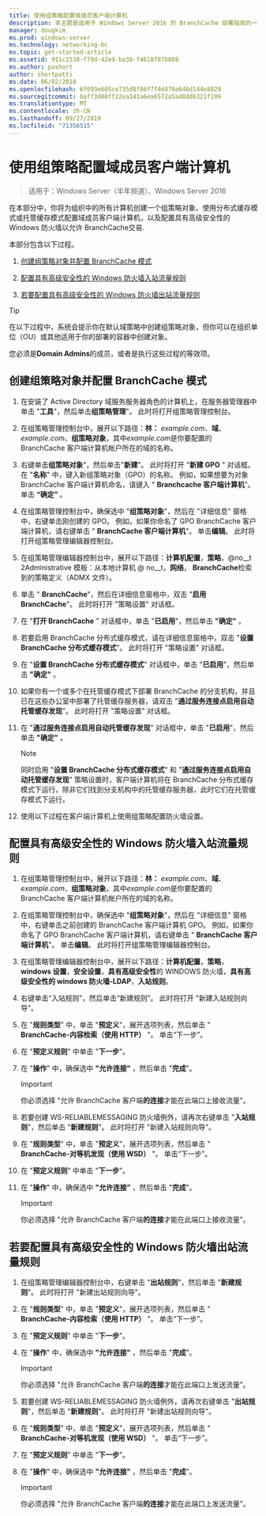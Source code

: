 ```yaml
---
title: 使用组策略配置域成员客户端计算机
description: 本主题是适用于 Windows Server 2016 的 BranchCache 部署指南的一部分，它演示了如何在分布式和托管缓存模式下部署 BranchCache，以优化分支机构中的 WAN 带宽使用情况
manager: dougkim
ms.prod: windows-server
ms.technology: networking-bc
ms.topic: get-started-article
ms.assetid: 911c1538-f79d-42e9-ba38-f4618f87b008
ms.author: pashort
author: shortpatti
ms.date: 06/02/2018
ms.openlocfilehash: 6f093e605ce735d8f86f7f4d479a646d144e8829
ms.sourcegitcommit: 6aff3d88ff22ea141a6ea6572a5ad8dd6321f199
ms.translationtype: MT
ms.contentlocale: zh-CN
ms.lasthandoff: 09/27/2019
ms.locfileid: "71356515"
---
```

# <a name="use-group-policy-to-configure-domain-member-client-computers"></a>使用组策略配置域成员客户端计算机

>适用于：Windows Server（半年频道）、Windows Server 2016

在本部分中，你将为组织中的所有计算机创建一个组策略对象、使用分布式缓存模式或托管缓存模式配置域成员客户端计算机，以及配置具有高级安全性的 Windows 防火墙以允许 BranchCache交易.  
  
本部分包含以下过程。  
  
1.  [创建组策略对象并配置 BranchCache 模式](#bkmk_gp)  
  
2.  [配置具有高级安全性的 Windows 防火墙入站流量规则](#bkmk_inbound)  
  
3.  [若要配置具有高级安全性的 Windows 防火墙出站流量规则](#bkmk_outbound)  
  
> [!TIP]  
> 在以下过程中，系统会提示你在默认域策略中创建组策略对象，但你可以在组织单位（OU）或其他适用于你的部署的容器中创建对象。  
  
您必须是**Domain Admins**的成员，或者是执行这些过程的等效项。  
  
## <a name="bkmk_gp"></a>创建组策略对象并配置 BranchCache 模式  
  
1.  在安装了 Active Directory 域服务服务器角色的计算机上，在服务器管理器中单击 "**工具**"，然后单击**组策略管理**"。 此时将打开组策略管理控制台。  
  
2.  在组策略管理控制台中，展开以下路径：**林：** *example.com*、**域**、 *example.com*、**组策略对象**，其中*example.com*是你要配置的 BranchCache 客户端计算机帐户所在的域的名称。  
  
3.  右键单击**组策略对象**"，然后单击"**新建**"。 此时将打开 "**新建 GPO** " 对话框。 在 "**名称**" 中，键入新组策略对象（GPO）的名称。 例如，如果想要为对象 BranchCache 客户端计算机命名，请键入 " **Branchcache 客户端计算机**"。 单击 **“确定”** 。  
  
4.  在组策略管理控制台中，确保选中 "**组策略对象**"，然后在 "详细信息" 窗格中，右键单击刚创建的 GPO。 例如，如果你命名了 GPO BranchCache 客户端计算机，请右键单击 " **BranchCache 客户端计算机**"。 单击**编辑**。 此时将打开组策略管理编辑器控制台。  
  
5.  在组策略管理编辑器控制台中，展开以下路径：**计算机配置**，**策略**，@no__t 2Administrative 模板：从本地计算机 @ no__t，**网络**， **BranchCache**检索到的策略定义（ADMX 文件）。  
  
6.  单击 " **BranchCache**"，然后在详细信息窗格中，双击 "**启用 BranchCache**"。 此时将打开 "策略设置" 对话框。  
  
7.  在 "**打开 BranchCache** " 对话框中，单击 "**已启用**"，然后单击 **"确定"** 。  
  
8.  若要启用 BranchCache 分布式缓存模式，请在详细信息窗格中，双击 "**设置 BranchCache 分布式缓存模式**"。 此时将打开 "策略设置" 对话框。  
  
9. 在 "**设置 BranchCache 分布式缓存模式**" 对话框中，单击 "**已启用**"，然后单击 **"确定"** 。  
  
10. 如果你有一个或多个在托管缓存模式下部署 BranchCache 的分支机构，并且已在这些办公室中部署了托管缓存服务器，请双击 "**通过服务连接点启用自动托管缓存发现**"。 此时将打开 "策略设置" 对话框。  
  
11. 在 "**通过服务连接点启用自动托管缓存发现**" 对话框中，单击 "**已启用**"，然后单击 **"确定"** 。  
  
    > [!NOTE]  
    > 同时启用 "**设置 BranchCache 分布式缓存模式**" 和 "**通过服务连接点启用自动托管缓存发现**" 策略设置时，客户端计算机将在 BranchCache 分布式缓存模式下运行，除非它们找到分支机构中的托管缓存服务器，此时它们在托管缓存模式下运行。  
  
12. 使用以下过程在客户端计算机上使用组策略配置防火墙设置。  
  
## <a name="bkmk_inbound"></a>配置具有高级安全性的 Windows 防火墙入站流量规则  
  
1.  在组策略管理控制台中，展开以下路径：**林：** *example.com*、**域**、 *example.com*、**组策略对象**，其中*example.com*是你要配置的 BranchCache 客户端计算机帐户所在的域的名称。  
  
2.  在组策略管理控制台中，确保选中 "**组策略对象**"，然后在 "详细信息" 窗格中，右键单击之前创建的 BranchCache 客户端计算机 GPO。 例如，如果你命名了 GPO BranchCache 客户端计算机，请右键单击 " **BranchCache 客户端计算机**"。 单击**编辑**。 此时将打开组策略管理编辑器控制台。  
  
3.  在组策略管理编辑器控制台中，展开以下路径：**计算机配置**，**策略**， **windows 设置**，**安全设置**，**具有高级安全性**的 WINDOWS 防火墙，**具有高级安全性的 windows 防火墙-LDAP**，**入站规则**。  
  
4.  右键单击“入站规则”，然后单击“新建规则”。 此时将打开 "新建入站规则向导"。  
  
5.  在 "**规则类型**" 中，单击 "**预定义**"，展开选项列表，然后单击 " **BranchCache-内容检索（使用 HTTP）** "。 单击“下一步”。  
  
6.  在 "**预定义规则**" 中单击 "**下一步**"。  
  
7.  在 "**操作**" 中，确保选中 **"允许连接"** ，然后单击 "**完成**"。  
  
    > [!IMPORTANT]  
    > 你必须选择 "允许 BranchCache 客户端**的连接**才能在此端口上接收流量"。  
  
8.  若要创建 WS-RELIABLEMESSAGING 防火墙例外，请再次右键单击 "**入站规则**"，然后单击 "**新建规则**"。 此时将打开 "新建入站规则向导"。  
  
9. 在 "**规则类型**" 中，单击 "**预定义**"，展开选项列表，然后单击 " **BranchCache-对等机发现（使用 WSD）** "。 单击“下一步”。  
  
10. 在 "**预定义规则**" 中单击 "**下一步**"。  
  
11. 在 "**操作**" 中，确保选中 **"允许连接"** ，然后单击 "**完成**"。  
  
    > [!IMPORTANT]  
    > 你必须选择 "允许 BranchCache 客户端**的连接**才能在此端口上接收流量"。  
  
## <a name="bkmk_outbound"></a>若要配置具有高级安全性的 Windows 防火墙出站流量规则  
  
1.  在组策略管理编辑器控制台中，右键单击 "**出站规则**"，然后单击 "**新建规则**"。 此时将打开 "新建出站规则向导"。  
  
2.  在 "**规则类型**" 中，单击 "**预定义**"，展开选项列表，然后单击 " **BranchCache-内容检索（使用 HTTP）** "。 单击“下一步”。  
  
3.  在 "**预定义规则**" 中单击 "**下一步**"。  
  
4.  在 "**操作**" 中，确保选中 **"允许连接"** ，然后单击 "**完成**"。  
  
    > [!IMPORTANT]  
    > 你必须选择 "允许 BranchCache 客户端**的连接**才能在此端口上发送流量"。  
  
5.  若要创建 WS-RELIABLEMESSAGING 防火墙例外，请再次右键单击 "**出站规则**"，然后单击 "**新建规则**"。 此时将打开 "新建出站规则向导"。  
  
6.  在 "**规则类型**" 中，单击 "**预定义**"，展开选项列表，然后单击 " **BranchCache-对等机发现（使用 WSD）** "。 单击“下一步”。  
  
7.  在 "**预定义规则**" 中单击 "**下一步**"。  
  
8.  在 "**操作**" 中，确保选中 **"允许连接"** ，然后单击 "**完成**"。  
  
    > [!IMPORTANT]  
    > 你必须选择 "允许 BranchCache 客户端**的连接**才能在此端口上发送流量"。  
  


